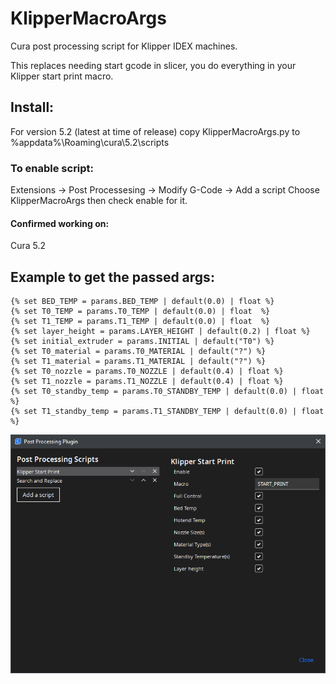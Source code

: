 # KlipperMacroArgs

Cura post processing script for Klipper IDEX machines.

This replaces needing start gcode in slicer, you do everything in your Klipper start print macro.

## Install:
For version 5.2 (latest at time of release)
copy KlipperMacroArgs.py to %appdata%\Roaming\cura\5.2\scripts

### To enable script:
Extensions -> Post Processesing -> Modify G-Code -> Add a script
Choose KlipperMacroArgs then check enable for it.

#### Confirmed working on:
Cura 5.2

## Example to get the passed args:
    {% set BED_TEMP = params.BED_TEMP | default(0.0) | float %}
    {% set T0_TEMP = params.T0_TEMP | default(0.0) | float  %}
    {% set T1_TEMP = params.T1_TEMP | default(0.0) | float  %}
    {% set layer_height = params.LAYER_HEIGHT | default(0.2) | float %}
    {% set initial_extruder = params.INITIAL | default("T0") %}
    {% set T0_material = params.T0_MATERIAL | default("?") %}
    {% set T1_material = params.T1_MATERIAL | default("?") %}
    {% set T0_nozzle = params.T0_NOZZLE | default(0.4) | float %}
    {% set T1_nozzle = params.T1_NOZZLE | default(0.4) | float %}
    {% set T0_standby_temp = params.T0_STANDBY_TEMP | default(0.0) | float %}
    {% set T1_standby_temp = params.T1_STANDBY_TEMP | default(0.0) | float %}


![Screenshot](https://github.com/therealzoomgod/Cura-KlipperStartPrint/blob/main/ss.png "Screenshot")